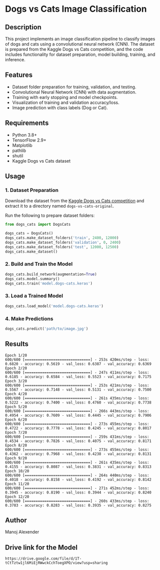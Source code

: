 
# Dogs vs Cats Image Classification

## Description

This project implements an image classification pipeline to classify images of dogs and cats using a convolutional neural network (CNN). The dataset is prepared from the Kaggle Dogs vs Cats competition, and the code includes functionality for dataset preparation, model building, training, and inference.

## Features

- Dataset folder preparation for training, validation, and testing.
- Convolutional Neural Network (CNN) with data augmentation.
- Training with early stopping and model checkpoints.
- Visualization of training and validation accuracy/loss.
- Image prediction with class labels (Dog or Cat).

## Requirements

- Python 3.8+
- TensorFlow 2.9+
- Matplotlib
- pathlib
- shutil
- Kaggle Dogs vs Cats dataset

## Usage

### 1. Dataset Preparation

Download the dataset from the [Kaggle Dogs vs Cats competition](https://www.kaggle.com/competitions/dogs-vs-cats) and extract it to a directory named `dogs-vs-cats-original`.

Run the following to prepare dataset folders:

```python
from dogs_cats import DogsCats

dogs_cats = DogsCats()
dogs_cats.make_dataset_folders('train', 2400, 12000)
dogs_cats.make_dataset_folders('validation', 0, 2400)
dogs_cats.make_dataset_folders('test', 12000, 12500)
dogs_cats.make_dataset()
```

### 2. Build and Train the Model

```python
dogs_cats.build_network(augmentation=True)
dogs_cats.model.summary()
dogs_cats.train('model.dogs-cats.keras')
```

### 3. Load a Trained Model

```python
dogs_cats.load_model('model.dogs-cats.keras')
```

### 4. Make Predictions

```python
dogs_cats.predict('path/to/image.jpg')
```

## Results

```
Epoch 1/20
600/600 [==============================] - 253s 420ms/step - loss: 0.6820 - accuracy: 0.5619 - val_loss: 0.6387 - val_accuracy: 0.6369
Epoch 2/20
600/600 [==============================] - 247s 411ms/step - loss: 0.6185 - accuracy: 0.6584 - val_loss: 0.5523 - val_accuracy: 0.7175
Epoch 3/20
600/600 [==============================] - 253s 421ms/step - loss: 0.5567 - accuracy: 0.7148 - val_loss: 0.5131 - val_accuracy: 0.7500
Epoch 4/20
600/600 [==============================] - 261s 435ms/step - loss: 0.5222 - accuracy: 0.7400 - val_loss: 0.4760 - val_accuracy: 0.7738
Epoch 5/20
600/600 [==============================] - 266s 443ms/step - loss: 0.4954 - accuracy: 0.7609 - val_loss: 0.4445 - val_accuracy: 0.7906
Epoch 6/20
600/600 [==============================] - 273s 455ms/step - loss: 0.4722 - accuracy: 0.7778 - val_loss: 0.4245 - val_accuracy: 0.8017
Epoch 7/20
600/600 [==============================] - 259s 431ms/step - loss: 0.4534 - accuracy: 0.7826 - val_loss: 0.4075 - val_accuracy: 0.8171
Epoch 8/20
600/600 [==============================] - 273s 455ms/step - loss: 0.4362 - accuracy: 0.7968 - val_loss: 0.4238 - val_accuracy: 0.8131
Epoch 9/20
600/600 [==============================] - 261s 435ms/step - loss: 0.4155 - accuracy: 0.8087 - val_loss: 0.3831 - val_accuracy: 0.8313
Epoch 10/20
600/600 [==============================] - 264s 440ms/step - loss: 0.4018 - accuracy: 0.8158 - val_loss: 0.4192 - val_accuracy: 0.8142
Epoch 11/20
600/600 [==============================] - 271s 452ms/step - loss: 0.3945 - accuracy: 0.8190 - val_loss: 0.3944 - val_accuracy: 0.8240
Epoch 12/20
600/600 [==============================] - 260s 433ms/step - loss: 0.3783 - accuracy: 0.8283 - val_loss: 0.3935 - val_accuracy: 0.8275
```

## Author

Manoj Alexender


## Drive link for the Model

``` https://drive.google.com/file/d/1T-tCtTztw1jl6MiEjRWwckCchToegXPO/view?usp=sharing ```
